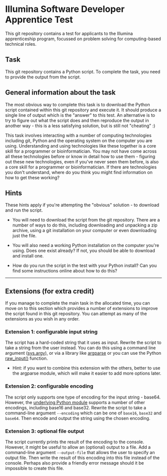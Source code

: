 # Illumina Software Developer Apprentice Test

This git repository contains a test for applicants to the Illumina apprenticeship program, focussed on problem solving for computing-based technical roles. 

## Task

This git repository contains a Python script. To complete the task, you need to provide the output from the script.

## General information about the task

The most obvious way to complete this task is to download the Python script contained within this git repository and execute it. It should produce a single line of output which is the "answer" to this test. An alternative is to try to figure out what the script does and then reproduce the output in another way - this is a less satisfying solution, but is still not "cheating" :)

This task involves interacting with a number of computing technologies including git, Python and the operating system on the computer you are using. Understanding and using technologies like these together is a core skill for a programmer or bioinformatician. You may not have come across all these technologies before or know in detail how to use them - figuring out these new technologies, even if you've never seen them before, is also a core skill for a programmer or bioinformatician. If there are technologies you don't understand, where do you think you might find information on how to get these working?


## Hints

These hints apply if you're attempting the "obvious" solution - to download and run the script.

- You will need to download the script from the git repository. There are a number of ways to do this, including downloading and unpacking a zip archive, using a git installation on your computer or even downloading just the file.

- You will also need a working Python installation on the computer you're using. Does one exist already? If not, you should be able to download and install one.

- How do you run the script in the test with your Python install? Can you find some instructions online about how to do this? 

---

## Extensions (for extra credit)

If you manage to complete the main task in the allocated time, you can move on to this section which provides a number of extensions to improve the script found in this git repository. You can attempt as many of the extensions as you wish in any order.

### Extension 1: configurable input string

The script has a hard-coded string that it uses as input. Rewrite the script to take a string from the user instead. You can do this using a command line argument ([sys.argv](https://www.pythonforbeginners.com/system/python-sys-argv)), or via a library like [argparse](https://docs.python.org/3/howto/argparse.html) or you can use the Python [raw_input()](https://www.cyberciti.biz/faq/python-raw_input-examples/) function.

- Hint: if you want to combine this extension with the others, better to use the argparse module, which will make it easier to add more options later.

### Extension 2: configurable encoding 

The script only supports one type of encoding for the input string - base64. However, the [underlying Python module](https://docs.python.org/3.7/library/base64.html) supports a number of other encodings, including base16 and base32. Rewrite the script to take a command-line argument `--encoding` which can be one of `base16`, `base32` and `base64`. Then encode and output the string using the chosen encoding.

### Extension 3: optional file output

The script currently prints the result of the encoding to the console. However, it might be useful to allow an (optional) output to a file. Add a command-line argument `--output-file` that allows the user to specify an output file. Then write the result of this encoding into this file instead of the console. Perhaps also provide a friendly error message should it be impossible to create this file.
